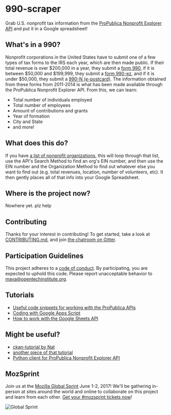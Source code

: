 # 990-scraper
Grab U.S. nonprofit tax information from the [ProPublica Nonprofit Explorer API](https://projects.propublica.org/nonprofits/api) and put it in a Google spreadsheet!

## What's in a 990?
Nonprofit corporations in the United States have to submit one of a few types of tax forms to the IRS each year, which are then made public. If their total revenue is over $200,000 in a year, they submit a [form 990](https://www.irs.gov/pub/irs-pdf/f990.pdf), if it is between $50,000 and $199,999, they submit a [form 990-ez](https://www.irs.gov/pub/irs-pdf/f990ez.pdf), and if it is under $50,000, they submit a [990-N (e-postcard)](https://www.irs.gov/charities-non-profits/annual-electronic-notice-form-990-n-for-small-organizations-what-to-report). The information obtained from these forms from 2011-2014 is what has been made available through the ProPublica Nonprofit Explorer API. From this, we can learn:
- Total number of individuals employed
- Total number of employees
- Amount of contributions and grants
- Year of formation
- City and State
- and more!

## What does this do?
If you have [a list of nonprofit organizations](https://docs.google.com/spreadsheets/d/1jwM-cYI1Ep9ZjNxGDjJXjqNkYA-f1ViyAH-Bv1tLvV4/edit#gid=0), this will loop through that list, use the API's Search Method to find an org's EIN number, and then use the EIN number and the Organization Method to find out whatever else you want to find out (e.g. total revenues, location, number of volunteers, etc). It then gently places all of that info into your Google Spreadsheet. 

## Where is the project now?
Nowhere yet. plz help

## Contributing

Thanks for your interest in contributing! To get started, take a look at [CONTRIBUTING.md](CONTRIBUTING.md), and join [the chatroom on Gitter](https://gitter.im/990-scraper/Lobby#).

## Participation Guidelines

This project adheres to a [code of conduct](CODE_OF_CONDUCT.md). By participating, you are expected to uphold this code. Please report unacceptable behavior to maya@opentechinstitute.org.

## Tutorials
- [Useful code snippets for working with the ProPublica APIs](https://www.propublica.org/nerds/item/useful-gists)
- [Coding with Google Apps Script](http://www.benlcollins.com/spreadsheets/starting-gas/)
- [How to work with the Google Sheets API](https://developers.google.com/sheets/)

## Might be useful?
- [ckan-tutorial by Nat](https://github.com/opentechinstitute/ckan-tutorial/blob/master/ckan-basics.js)
- [another piece of that tutorial](https://github.com/opentechinstitute/ckan-tutorial/blob/master/ckan-tutorial.html)
- [Python client for ProPublica Nonprofit Explorer API](https://github.com/robrem/propublica-nonprofit)

## MozSprint

Join us at the [Mozilla Global Sprint](http://mozilla.github.io/global-sprint/) June 1-2, 2017! We'll be gathering in-person at sites around the world and online to collaborate on this project and learn from each other. [Get your #mozsprint tickets now](http://mozilla.github.io/global-sprint/)!

![Global Sprint](https://cloud.githubusercontent.com/assets/617994/24632585/b2b07dcc-1892-11e7-91cf-f9e473187cf7.png)

